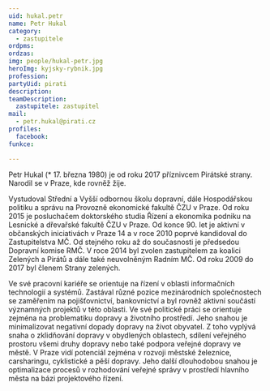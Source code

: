 ```yaml
---
uid: hukal.petr
name: Petr Hukal
category:
  - zastupitele
ordpms: 
ordzas: 
img: people/hukal-petr.jpg
heroImg: kyjsky-rybnik.jpg
profession: 
partyUid: pirati
description: 
teamDescription:
  zastupitele: zastupitel
mail:
  - petr.hukal@pirati.cz
profiles:
  facebook: 
funkce:

---
```


Petr Hukal (* 17. března 1980) je od roku 2017 příznivcem Pirátské strany. Narodil se v Praze, kde rovněž žije.

Vystudoval Střední a Vyšší odbornou školu dopravní, dále Hospodářskou politiku a správu na Provozně ekonomické fakultě ČZU v Praze. Od roku 2015 je posluchačem doktorského studia Řízení a ekonomika podniku na Lesnické a dřevařské fakultě ČZU v Praze.
Od konce 90. let je aktivní v občanských iniciativách v Praze 14 a v roce 2010 poprvé kandidoval do Zastupitelstva MČ. Od stejného roku až do současnosti je předsedou Dopravní komise RMČ. V roce 2014 byl zvolen zastupitelem za koalici Zelených a Pirátů a dále také neuvolněným Radním MČ. Od roku 2009 do 2017 byl členem Strany zelených.

Ve své pracovní kariéře se orientuje na řízení v oblasti informačních technologií a systémů. Zastával různé pozice mezinárodních společnostech se zaměřením na pojišťovnictví, bankovnictví a byl rovněž aktivní součástí významných projektů v této oblasti.
Ve své politické práci se orientuje zejména na problematiku dopravy a životního prostředí. Jeho snahou je minimalizovat negativní dopady dopravy na život obyvatel. Z toho vyplývá snaha o zklidňování dopravy v obydlených oblastech, sdílení veřejného prostoru všemi druhy dopravy nebo také podpora veřejné dopravy ve městě. V Praze vidí potenciál zejména v rozvoji městské železnice, carsharingu, cyklistické a pěší dopravy. Jeho další dlouhodobou snahou je optimalizace procesů v rozhodování veřejné správy v prostředí hlavního města na bázi projektového řízení.

